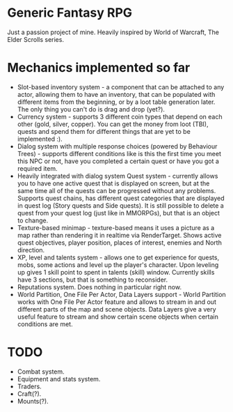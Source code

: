 # Generic Fantasy RPG
Just a passion project of mine. Heavily inspired by World of Warcraft, The Elder Scrolls series.

# Mechanics implemented so far
- Slot-based inventory system - a component that can be attached to any actor, allowing them to have an inventory, that can be populated with different items from the beginning, or by a loot table generation later. The only thing you can't do is drag and drop (yet?).
- Currency system - supports 3 different coin types that depend on each other (gold, silver, copper). You can get the money from loot (TBI), quests and spend them for different things that are yet to be implemented :). 
- Dialog system with multiple response choices (powered by Behaviour Trees) - supports different conditions like is this the first time you meet this NPC or not, have you completed a certain quest or have you got a required item.
- Heavily integrated with dialog system Quest system - currently allows you to have one active quest that is displayed on screen, but at the same time all of the quests can be progressed without any problems. Supports quest chains, has different quest categories that are displayed in quest log (Story quests and Side quests). It is still possible to delete a quest from your quest log (just like in MMORPGs), but that is an object to change.
- Texture-based minimap - texture-based means it uses a picture as a map rather than rendering it in realtime via RenderTarget. Shows active quest objectives, player position, places of interest, enemies and North direction.
- XP, level and talents system - allows one to get experience for quests, mobs, some actions and level up the player's character. Upon leveling up gives 1 skill point to spent in talents (skill) window. Currently skills have 3 sections, but that is something to reconsider.
- Reputations system. Does nothing in particular right now.
- World Partition, One File Per Actor, Data Layers support - World Partition works with One File Per Actor feature and allows to stream in and out different parts of the map and scene objects. Data Layers give a very useful feature to stream and show certain scene objects when certain conditions are met.

# TODO
- Combat system.
- Equipment and stats system.
- Traders.
- Craft(?).
- Mounts(?).
